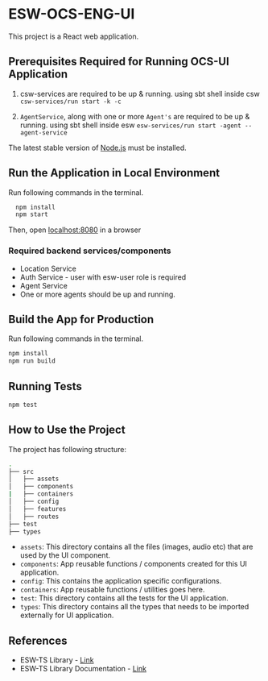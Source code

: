 # ESW-OCS-ENG-UI

This project is a React web application.

## Prerequisites Required for Running OCS-UI Application

1. csw-services are required to be up & running.
   using sbt shell inside csw `csw-services/run start -k -c`

2. `AgentService`, along with one or more `Agent's` are required to be up & running.
   using sbt shell inside esw `esw-services/run start -agent --agent-service`

The latest stable version of [Node.js](https://nodejs.org/en/download/package-manager/) must be installed.

## Run the Application in Local Environment

Run following commands in the terminal.

  ```bash
    npm install
    npm start
  ```

Then, open [localhost:8080](http://localhost:8080) in a browser

### Required backend services/components

* Location Service
* Auth Service - user with esw-user role is required
* Agent Service
* One or more agents should be up and running.

## Build the App for Production

Run following commands in the terminal.

```bash
npm install
npm run build
```

## Running Tests

```bash
npm test
```

## How to Use the Project

The project has following structure:

```bash
.
├── src
│   ├── assets
│   ├── components
|   ├── containers
│   ├── config
│   ├── features
│   ├── routes
├── test
├── types
```

* `assets`: This directory contains all the files (images, audio etc) that are used by the UI component.
* `components`: App reusable functions / components created for this UI application.
* `config`: This contains the application specific configurations.
* `containers`: App reusable functions / utilities goes here.
* `test`: This directory contains all the tests for the UI application.
* `types`: This directory contains all the types that needs to be imported externally for UI application.

## References

* ESW-TS Library - [Link](https://tmtsoftware/esw-ts/)
* ESW-TS Library Documentation - [Link](https://tmtsoftware.github.io/esw-ts/)
